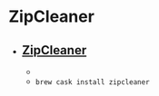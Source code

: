 # ZipCleaner
- [ZipCleaner](https://roger-jolly.nl/software/#zipcleaner)
  - 
  - 
  - `brew cask install zipcleaner`
